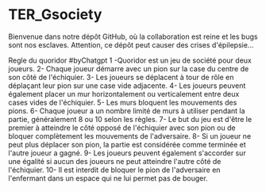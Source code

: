 # TER_Gsociety
Bienvenue dans notre dépôt GitHub, où la collaboration est reine et les bugs sont nos esclaves. Attention, ce dépôt peut causer des crises d'épilepsie...

Regle du quoridor #byChatgpt
    1 -Quoridor est un jeu de société pour deux joueurs.
    2- Chaque joueur démarre avec un pion sur la case du centre de son côté de l'échiquier.
    3- Les joueurs se déplacent à tour de rôle en déplaçant leur pion sur une case vide adjacente.
    4- Les joueurs peuvent également placer un mur horizontalement ou verticalement entre deux cases vides de l'échiquier.
    5- Les murs bloquent les mouvements des pions.
    6- Chaque joueur a un nombre limité de murs à utiliser pendant la partie, généralement 8 ou 10 selon les règles.
    7- Le but du jeu est d'être le premier à atteindre le côté opposé de l'échiquier avec son pion ou de bloquer complètement les mouvements de l'adversaire.
    8- Si un joueur ne peut plus déplacer son pion, la partie est considérée comme terminée et l'autre joueur a gagné.
    9- Les joueurs peuvent également s'accorder sur une égalité si aucun des joueurs ne peut atteindre l'autre côté de l'échiquier.
    10- Il est interdit de bloquer le pion de l'adversaire en l'enfermant dans un espace qui ne lui permet pas de bouger.